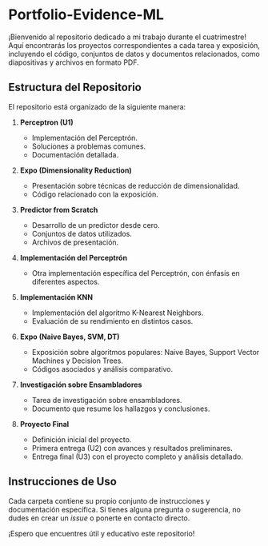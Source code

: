 # Portfolio-Evidence-ML

¡Bienvenido al repositorio dedicado a mi trabajo durante el cuatrimestre! Aquí encontrarás los proyectos correspondientes a cada tarea y exposición, incluyendo el código, conjuntos de datos y documentos relacionados, como diapositivas y archivos en formato PDF.

## Estructura del Repositorio

El repositorio está organizado de la siguiente manera:

1. **Perceptron (U1)**
    - Implementación del Perceptrón.
    - Soluciones a problemas comunes.
    - Documentación detallada.

2. **Expo (Dimensionality Reduction)**
    - Presentación sobre técnicas de reducción de dimensionalidad.
    - Código relacionado con la exposición.

3. **Predictor from Scratch**
    - Desarrollo de un predictor desde cero.
    - Conjuntos de datos utilizados.
    - Archivos de presentación.

4. **Implementación del Perceptrón**
    - Otra implementación específica del Perceptrón, con énfasis en diferentes aspectos.

5. **Implementación KNN**
    - Implementación del algoritmo K-Nearest Neighbors.
    - Evaluación de su rendimiento en distintos casos.

6. **Expo (Naive Bayes, SVM, DT)**
    - Exposición sobre algoritmos populares: Naive Bayes, Support Vector Machines y Decision Trees.
    - Códigos asociados y análisis comparativo.

7. **Investigación sobre Ensambladores**
    - Tarea de investigación sobre ensambladores.
    - Documento que resume los hallazgos y conclusiones.

8. **Proyecto Final**
    - Definición inicial del proyecto.
    - Primera entrega (U2) con avances y resultados preliminares.
    - Entrega final (U3) con el proyecto completo y análisis detallado.

## Instrucciones de Uso

Cada carpeta contiene su propio conjunto de instrucciones y documentación específica. Si tienes alguna pregunta o sugerencia, no dudes en crear un *issue* o ponerte en contacto directo.

¡Espero que encuentres útil y educativo este repositorio!
